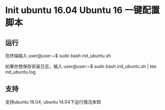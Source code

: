 # Init ubuntu 16.04 Ubuntu 16 一键配置脚本
## 运行
在终端输入
  user@user:~$  sudo bash init_ubuntu.sh
  
如果你想保存安装日志，输入
  user@user:~$  sudo bash init_ubuntu.sh | tee init_ubuntu.log
## 支持
支持ubuntu 16.04, ubuntu 14.04下运行情况未知
